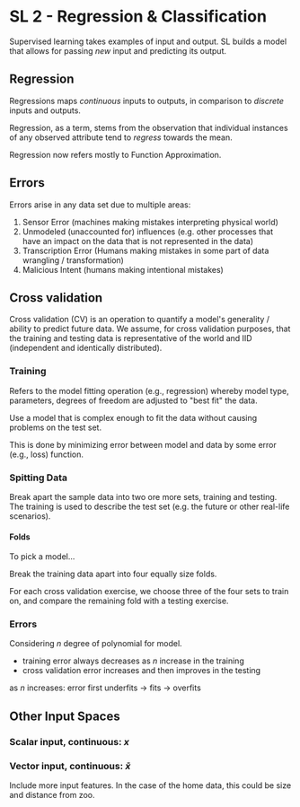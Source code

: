 # SL 2 - Regression & Classification


Supervised learning takes examples of input and output. SL builds a model that allows for passing *new* input and predicting its output.

## Regression 


Regressions maps *continuous* inputs to outputs, in comparison to *discrete* inputs and outputs.

Regression, as a term, stems from the observation that individual instances of any observed attribute tend to *regress* towards the mean.

Regression now refers mostly to Function Approximation.



## Errors

Errors arise in any data set due to multiple areas:

1. Sensor Error (machines making mistakes interpreting physical world)
2. Unmodeled (unaccounted for) influences (e.g. other processes that have an impact on the data that is not represented in the data)
3. Transcription Error (Humans making mistakes in some part of data wrangling / transformation)
4. Malicious Intent (humans making intentional mistakes)


## Cross validation

Cross validation (CV) is an operation to quantify a model's generality / ability to predict future data. We assume, for cross validation purposes, that the training and testing data is representative of the world and IID (independent and identically distributed).

### Training 

Refers to the model fitting operation (e.g., regression) whereby model type, parameters, degrees of freedom are adjusted to "best fit" the data.  

>
Use a model that is complex enough to fit the data without causing problems on the test set.

This is done by minimizing error between model and data by some error (e.g., loss) function.

### Spitting Data

Break apart the sample data into two ore more sets, training and testing. The training is used to describe the test set (e.g. the future or other real-life scenarios).

#### Folds
To pick a model...

Break the training data apart into four equally size folds.

For each cross validation exercise, we choose three of the four sets to train on, and compare the remaining fold with a testing exercise.

### Errors 

Considering $n$ degree of polynomial for model.

- training error always decreases as $n$ increase in the training
- cross validation error increases and then improves in the testing 

as $n$ increases: error first underfits $\rightarrow$ fits $\rightarrow$ overfits


## Other Input Spaces

### Scalar input, continuous: $x$

### Vector input, continuous: $\bar{x}$
 
Include more input features. In the case of the home data, this could be size and distance from zoo.



